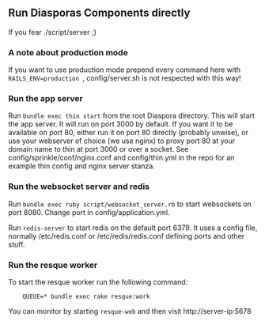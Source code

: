 ## Run Diasporas Components directly

If you fear ./script/server ;)

### A note about production mode

If you want to use production mode prepend every command here with `RAILS_ENV=production `,
config/server.sh is not respected with this way!

### Run the app server

Run `bundle exec thin start` from the root Diaspora directory.  This will start the app server.
It will run on port 3000 by default. If you want it to be available on port 80, either run it on port 80 directly (probably unwise), or use your webserver of choice (we use nginx) to proxy port 80 at your domain name to thin at port 3000 or over a socket.  See config/sprinkle/conf/nginx.conf and config/thin.yml in the repo for an example thin config and nginx server stanza.

### Run the websocket server and redis

Run `bundle exec ruby script/websocket_server.rb` to start websockets on port 8080. Change port in config/application.yml.

Run `redis-server` to start redis on the default port 6379. It uses a config file, normally /etc/redis.conf or /etc/redis/redis.conf defining ports and other stuff.

### Run the resque worker

To start the resque worker run the following command:

        QUEUE=* bundle exec rake resque:work

You can monitor by starting `resque-web` and then visit http://server-ip:5678
